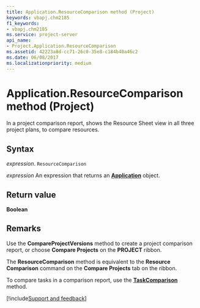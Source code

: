 ```yaml
---
title: Application.ResourceComparison method (Project)
keywords: vbapj.chm2185
f1_keywords:
- vbapj.chm2185
ms.service: project-server
api_name:
- Project.Application.ResourceComparison
ms.assetid: 42223a8d-cc71-26c0-35e8-c184b40a46c2
ms.date: 06/08/2017
ms.localizationpriority: medium
---
```



# Application.ResourceComparison method (Project)

In a project comparison report, shows the Resource Sheet view in all three project plans, to compare resources.


## Syntax

_expression_. `ResourceComparison`

 _expression_ An expression that returns an **[Application](Project.Application.md)** object.


## Return value

 **Boolean**


## Remarks

Use the **CompareProjectVersions** method to create a project comparison report, or choose **Compare Projects** on the **PROJECT** ribbon.

The **ResourceComparison** method is equivalent to the **Resource Comparison** command on the **Compare Projects** tab on the ribbon.

To compare tasks in a comparison report, use the **[TaskComparison](Project.Application.TaskComparison.md)** method.

[!include[Support and feedback](~/includes/feedback-boilerplate.md)]